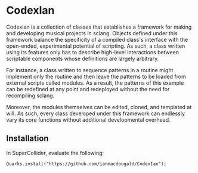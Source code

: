# CodexIan

CodexIan is a collection of classes that establishes a framework for making and developing musical projects in sclang. Objects defined under this framework balance the specificity of a compiled class's interface with the open-ended, experimental potential of scripting. As such, a class written using its features only has to describe high-level interactions between scriptable components whose definitions are largely arbitrary. 

For instance, a class written to sequence patterns in a routine might implement only the routine and then leave the patterns to be loaded from external scripts called modules. As a result, the patterns of this example can be redefined at any point and redeployed without the need for recompiling sclang.  

Moreover, the modules themselves can be edited, cloned, and templated at will. As such, every class developed under this framework can endlessly vary its core functions without additional developmental overhead.

## Installation

In SuperCollider, evaluate the following: 

`Quarks.install("https://github.com/ianmacdougald/CodexIan");`
